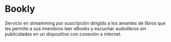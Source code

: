 # Bookly
Servicio en streamming por suscripción dirigido a los amantes de libros que les permite a sus miembros leer eBooks y escuchar audiolibros sin publicidades en un dispositivo con conexión a internet.
